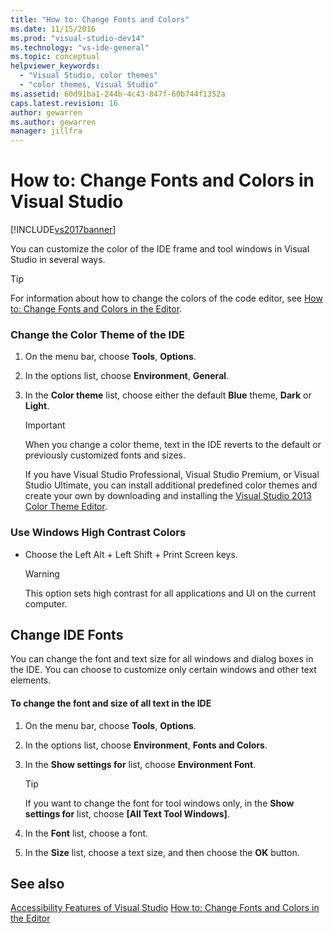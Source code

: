 ```yaml
---
title: "How to: Change Fonts and Colors"
ms.date: 11/15/2016
ms.prod: "visual-studio-dev14"
ms.technology: "vs-ide-general"
ms.topic: conceptual
helpviewer_keywords:
  - "Visual Studio, color themes"
  - "color themes, Visual Studio"
ms.assetid: 60d91ba1-244b-4c43-847f-60b744f1352a
caps.latest.revision: 16
author: gewarren
ms.author: gewarren
manager: jillfra
---
```

# How to: Change Fonts and Colors in Visual Studio
[!INCLUDE[vs2017banner](../includes/vs2017banner.md)]

You can customize the color of the IDE frame and tool windows in Visual Studio in several ways.

> [!TIP]
> For information about how to change the colors of the code editor, see [How to: Change Fonts and Colors in the Editor](../ide/reference/how-to-change-fonts-and-colors-in-the-editor.md).

### Change the Color Theme of the IDE

1. On the menu bar, choose **Tools**, **Options**.

2. In the options list, choose **Environment**, **General**.

3. In the **Color theme** list, choose either the default **Blue** theme, **Dark** or **Light**.

    > [!IMPORTANT]
    > When you change a color theme, text in the IDE reverts to the default or previously customized fonts and sizes.
    >
    >  If you have Visual Studio Professional, Visual Studio Premium, or Visual Studio Ultimate, you can install additional predefined color themes and create your own by downloading and installing the [Visual Studio 2013 Color Theme Editor](http://visualstudiogallery.msdn.microsoft.com/9e08e5d3-6eb4-4e73-a045-6ea2a5cbdabe).

### Use Windows High Contrast Colors

- Choose the Left Alt + Left Shift + Print Screen keys.

    > [!WARNING]
    > This option sets high contrast for all applications and UI on the current computer.

## Change IDE Fonts
 You can change the font and text size for all windows and dialog boxes in the IDE. You can choose to customize only certain windows and other text elements.

#### To change the font and size of all text in the IDE

1. On the menu bar, choose **Tools**, **Options**.

2. In the options list, choose **Environment**, **Fonts and Colors**.

3. In the **Show settings for** list, choose **Environment Font**.

    > [!TIP]
    > If you want to change the font for tool windows only, in the **Show settings for** list, choose **[All Text Tool Windows]**.

4. In the **Font** list, choose a font.

5. In the **Size** list, choose a text size, and then choose the **OK** button.

## See also
 [Accessibility Features of Visual Studio](../ide/reference/accessibility-features-of-visual-studio.md)
 [How to: Change Fonts and Colors in the Editor](../ide/reference/how-to-change-fonts-and-colors-in-the-editor.md)
